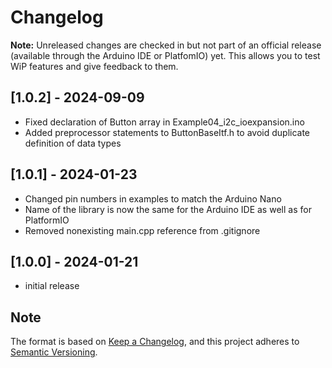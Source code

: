 # Changelog

**Note:** Unreleased changes are checked in but not part of an official release (available through the Arduino IDE or PlatfomIO) yet. This allows you to test WiP features and give feedback to them.

## [1.0.2] - 2024-09-09

- Fixed declaration of Button array in Example04_i2c_ioexpansion.ino
- Added preprocessor statements to ButtonBaseItf.h to avoid duplicate definition of data types

## [1.0.1] - 2024-01-23

- Changed pin numbers in examples to match the Arduino Nano
- Name of the library is now the same for the Arduino IDE as well as for PlatformIO
- Removed nonexisting main.cpp reference from .gitignore


## [1.0.0] - 2024-01-21

- initial release

## Note

The format is based on [Keep a Changelog](https://keepachangelog.com/en/1.0.0/),
and this project adheres to [Semantic Versioning](https://semver.org/spec/v2.0.0.html).
